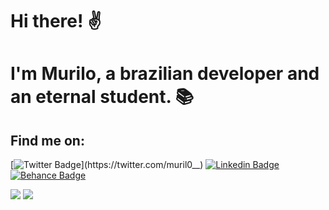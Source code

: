# Hi there! ✌ 
# I'm Murilo, a brazilian developer and an eternal student. 📚

## Find me on:

[![Twitter Badge](https://img.shields.io/badge/-Twitter-5c3ec9?style=for-the-badge&labelColor=50FA7B&logo=twitter&logoColor=31363F&link=https://twitter.com/muril0__)](https://twitter.com/muril0__)
[![Linkedin Badge](https://img.shields.io/badge/-LinkedIn-5c3ec9?style=for-the-badge&labelColor=50FA7B&logo=Linkedin&logoColor=31363F&link=https://www.linkedin.com/in/murilo-o)](https://www.linkedin.com/in/murilo-o)
[![Behance Badge](https://img.shields.io/badge/-Behance-5c3ec9?style=for-the-badge&labelColor=50FA7B&logo=Behance&logoColor=31363F&link=https://www.behance.net/murilo-o)](https://www.behance.net/murilo-o)

<img src = "https://github-readme-stats.vercel.app/api?username=muril0-0&count_private=true&include_all_commits=true&show_icons=true&bg_color=FF000000&&title_color=24E8C0&&text_color=628FDA&&icon_color=BF91F3"/>
<img src = "https://github-readme-stats.vercel.app/api/top-langs/?username=muril0-0&layout=compact&bg_color=FF000000&&title_color=24E8C0&&text_color=628FDA&&icon_color=BF91F3"/>
